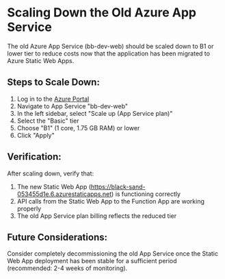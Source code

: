 # Scaling Down the Old Azure App Service

The old Azure App Service (bb-dev-web) should be scaled down to B1 or lower tier to reduce costs now that the application has been migrated to Azure Static Web Apps.

## Steps to Scale Down:

1. Log in to the [Azure Portal](https://portal.azure.com)
2. Navigate to App Service "bb-dev-web"
3. In the left sidebar, select "Scale up (App Service plan)"
4. Select the "Basic" tier
5. Choose "B1" (1 core, 1.75 GB RAM) or lower
6. Click "Apply"

## Verification:

After scaling down, verify that:
1. The new Static Web App (https://black-sand-053455d1e.6.azurestaticapps.net) is functioning correctly
2. API calls from the Static Web App to the Function App are working properly
3. The old App Service plan billing reflects the reduced tier

## Future Considerations:

Consider completely decommissioning the old App Service once the Static Web App deployment has been stable for a sufficient period (recommended: 2-4 weeks of monitoring).
